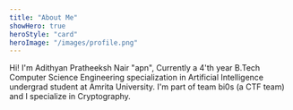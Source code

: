 ```yaml
---
title: "About Me"
showHero: true
heroStyle: "card"
heroImage: "/images/profile.png"
---
```


Hi! I'm Adithyan Pratheeksh Nair "apn", Currently a 4'th year B.Tech Computer Science Engineering specialization in Artificial Intelligence undergrad student at Amrita University.
I'm part of team bi0s (a CTF team) and I specialize in Cryptography.